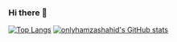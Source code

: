 ### Hi there 👋

[![Top Langs](https://github-readme-stats.vercel.app/api/top-langs/?username=onlyhamzashahid&layout=compact)](https://github.com/onlyhamzashahid/github-readme-stats)
[![onlyhamzashahid's GitHub stats](https://github-readme-stats.vercel.app/api?username=onlyhamzashahid)](https://github.com/onlyhamzashahid/github-readme-stats)
